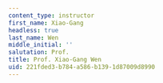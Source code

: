 ```yaml
---
content_type: instructor
first_name: Xiao-Gang
headless: true
last_name: Wen
middle_initial: ''
salutation: Prof.
title: Prof. Xiao-Gang Wen
uid: 221fded3-b784-a586-b139-1d87009d8990
---
```

